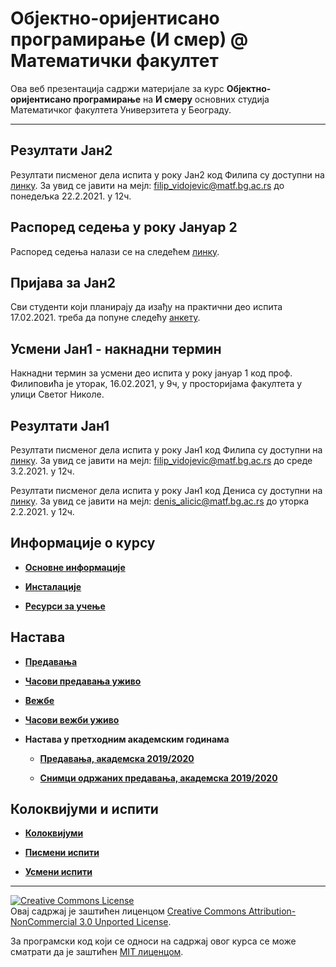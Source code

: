 # Објектно-оријентисано програмирање (И смер) @ Математички факултет

Ова веб презентација садржи материјале за курс **Објектно-оријентисано програмирање** на **И смеру** основних студија Математичког факултета Универзитета у Београду.

---

## Резултати Јан2

Резултати писменог дела испита у року Јан2 код Филипа су доступни на [линку](https://docs.google.com/spreadsheets/d/1T9AaKR31261psE9WPf46vZvJ38i0LN-W-XpZDtWFR2c/edit?usp=sharing).
За увид се јавити на мејл: filip_vidojevic@matf.bg.ac.rs до понедељка 22.2.2021. у 12ч.

## Распоред седења у року Јануар 2
Распоред седења налази се на следећем [линку](https://docs.google.com/spreadsheets/d/1cQvP6S3VACG0DucgPBX_vuqfPRrqyRVWaQ6J8CvIWvw/edit?usp=sharing).

## Пријава за Јан2

Сви студенти који планирају да изађу на практични део испита 17.02.2021. треба да попуне следећу [анкету](https://docs.google.com/forms/d/e/1FAIpQLScUVM8544k0HqHhLMicMuDhVbZIKXxwZWWy70WHJ_i_6LThrA/viewform?usp=sf_link).

## Усмени Јан1 - накнадни термин

Накнадни термин за усмени део испита у року јануар 1 код проф. Филиповића је уторак, 16.02.2021, у 9ч, у просторијама факултета у улици Светог Николе.

## Резултати Јан1

Резултати писменог дела испита у року Јан1 код Филипа су доступни на [линку](https://docs.google.com/spreadsheets/d/1p7Pz_YYzWn1FxyyLTRC0XlCeKgCf7ZtLL9rbwRuoeV4/edit?usp=sharing).
За увид се јавити на мејл: filip_vidojevic@matf.bg.ac.rs до среде 3.2.2021. у 12ч.

Резултати писменог дела испита у року Јан1 код Дениса су доступни на [линку](/pismeni-ispiti/info/202021/jan1/oop.jan1.denis.pdf).
За увид се јавити на мејл: denis_alicic@matf.bg.ac.rs до уторка 2.2.2021. у 12ч.


## Информације о курсу

* **[Основне информације](/informacije/README-2020-21.md)**

* **[Инсталације](/INSTALACIJE-2020-21.md)**

* **[Ресурси за учење](/RESURSI-ZA-UCENJE-2020-21.md)**

## Настава

* **[Предавања](/predavanja/README-2020-21.md)**

* **[Часови предавања уживо](/predavanja/casovi-uzivo/README-2020-21.md)**

* **[Вежбе](/vezbe/README.md)**

* **[Часови вежби уживо](/vezbe/casovi-uzivo/README.md)**

* **Настава у претходним академским годинама**

  * **[Предавања, академска 2019/2020](/predavanja/README-2019-20.md)**

  * **[Снимци одржаних предавања, академска 2019/2020](/predavanja/casovi-uzivo/README-2019-20.md)**

## Колоквијуми и испити

* **[Колоквијуми](/kolokvijumi/README.md)**

* **[Писмени испити](/pismeni-ispiti/README.md)**

* **[Усмени испити](/usmeni-ispiti/README.md)**

---

<a rel="license" href="http://creativecommons.org/licenses/by-nc/3.0/"><img alt="Creative Commons License" style="border-width:0" src="https://i.creativecommons.org/l/by-nc/3.0/88x31.png" /></a><br />Овај садржај је заштићен лиценцом <a rel="license" href="http://creativecommons.org/licenses/by-nc/3.0/">Creative Commons Attribution-NonCommercial 3.0 Unported License</a>.

За програмски код који се односи на садржај овог курса се може сматрати да је заштићен [MIT лиценцом](/LICENSE).

